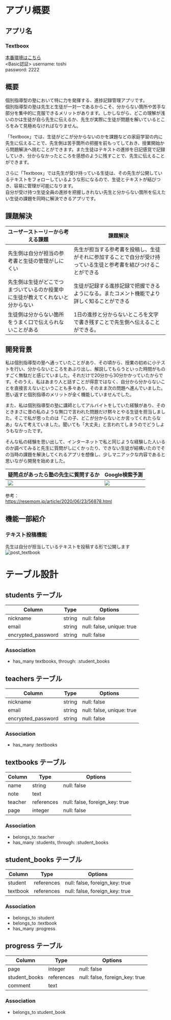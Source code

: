 # アプリ概要
## アプリ名
### Textboox
[本番環境はこちら](http://35.75.190.69/)  
<Basic認証>
username: toshi  
password: 2222



## 概要

個別指導型の塾において特に力を発揮する、進捗記録管理アプリです。  
個別指導型の塾は先生と生徒が一対一であるからこそ、分からない箇所や苦手な部分を集中的に克服できるメリットがあります。しかしながら、どこの理解が浅いのかは生徒が自ら先生に伝えるか、先生が実際に生徒が問題を解いているところをみて見極めなければなりません。  
  

「Textboox」では、生徒がどこが分からないのかを課題などの家庭学習の内に先生に伝えることで、先生側は苦手箇所の把握を前もってしておき、授業開始から問題解決へ挑むことができます。また生徒はテキストの進捗を日記感覚で記録していき、分からなかったところを感想のように残すことで、先生に伝えることができます。  
  

さらに「Textboox」では先生が受け持っている生徒は、その先生が公開しているテキストをフォローしているような形になるので、生徒とテキストが結びつき、容易に管理が可能になります。  
自分が受け持つ生徒全員の進捗を把握しきれない先生と分からない箇所を伝えたい生徒の課題を同時に解決できるアプリです。


## 課題解決

|  ユーザーストーリーから考える課題       |                     課題解決                          |
| --------------------------------- | ---------------------------------------------------- |
| 先生側は自分が担当の参考書と生徒の管理がしにくい  | 先生が担当する参考書を投稿し、生徒がそれに参加することで自分が受け持っている生徒と参考書を結びつけることができる |
| 先生側は生徒がどこでつまづいているのか授業中に生徒が教えてくれないと分からない  | 生徒が記録する進捗記録で把握できるようになる。またコメント機能でより詳しく知ることができる  |
| 生徒側は分からない箇所をうまく口で伝えられないことがある  | 1日の進捗と分からないところを文字で書き残すことで先生側へ伝えることができる。  |


## 開発背景
私は個別指導型の塾へ通っていたことがあり、その頃から、授業の初めに小テストを行い、分からないところをあぶり出し、解説してもらうといった時間がものすごく無駄だと感じていました。それだけで20分から30分かかっていたからです。そのうえ、私はあまり人と話すことが得意ではなく、自分から分からないことを直接言えないということも多々あり、そのまま次の問題へ進んでいました。思い返すと個別指導のメリットが全く機能していませんでした。  
  

また、私は個別指導型の塾に講師としてアルバイトをしていた経験があり、そのときまさに昔の私のような無口で言われた問題だけ黙々とやる生徒を担当しました。そこで私が思ったのは「この子、どこが分からないとか言ってくれたらなあ」なんて考えていました。聞いても「大丈夫」と言われてしまうのでどうしようもなかったです。  
  

そんな私の経験を思い出して、インターネットで私と同じような経験した人いるのか調べてみると先生に質問がしにくかったり、できない生徒が結構いたのでその当時の課題を解決してくれるアプリを想像し、少しマニアックな内容であると思いながら開発を始めました。

|  疑問点があったら塾の先生に質問するか  |  Google検索予測 |
| -------------------------------- | -------------- |
| <img src="https://i.gyazo.com/7e7b387df56d02b38ab280ffd4a1a854.png"> | <img src="https://i.gyazo.com/1e7a0bbfdfa76f991d28f6074fc2394a.png"> |
  

参考：  
https://resemom.jp/article/2020/06/23/56878.html

## 機能一部紹介
### テキスト投稿機能
先生は自分が担当しているテキストを投稿する形で公開します
![post_textbook](https://gyazo.com/cdd13ca344f307f44b3da375e3e315e4/raw)

# テーブル設計

## students テーブル

| Column             | Type    | Options                   |
| ------------------ | ------- | ------------------------- | 
| nickname           | string  | null: false               |
| email              | string  | null: false, unique: true |
| encrypted_password | string  | null: false               |

### Association

- has_many textbooks, through: :student_books


## teachers テーブル

| Column             | Type    | Options                   |
| ------------------ | ------- | ------------------------- | 
| nickname           | string  | null: false               |
| email              | string  | null: false, unique: true |
| encrypted_password | string  | null: false               |

### Association

- has_many :textbooks


## textbooks テーブル

| Column  | Type       | Options                        |
| ------- | ---------- | ------------------------------ | 
| name    | string     | null: false                    |
| note    | text       |                                |
| teacher | references | null: false, foreign_key: true |
| page    | integer    | null: false

### Association

- belongs_to :teacher
- has_many :students, through: :student_books


## student_books テーブル

| Column   | Type       | Options                        |
| -------- | ---------- | ------------------------------ | 
| student  | references | null: false, foreign_key: true |
| textbook | references | null: false, foreign_key: true |

### Association

- belongs_to :student
- belongs_to :textbook
- has_many :progress


## progress テーブル

| Column        | Type       | Options                        |
| ------------- | ---------- | ------------------------------ | 
| page          | integer    | null: false                    |
| student_books | references | null: false, foreign_key: true |
| comment       | text       |                                |

### Association

- belongs_to student_book